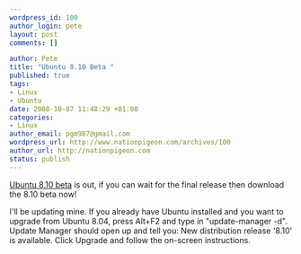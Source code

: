 ```yaml
--- 
wordpress_id: 100
author_login: pete
layout: post
comments: []

author: Pete
title: "Ubuntu 8.10 Beta "
published: true
tags: 
- Linux
- Ubuntu
date: 2008-10-07 11:48:29 +01:00
categories: 
- Linux
author_email: pgm987@gmail.com
wordpress_url: http://www.nationpigeon.com/archives/100
author_url: http://nationpigeon.com
status: publish
---
```

<a href="http://www.ubuntu.com/">Ubuntu 8.10 beta</a> is out, if you can wait for the final release then download the 8.10 beta now!

<script src="http://www.ubuntu.com/files/countdown/display2.js" type="text/javascript"></script>

I'll be updating mine.  If you already have Ubuntu installed and you want to upgrade from Ubuntu 8.04, press Alt+F2 and type in "update-manager -d". Update Manager should open up and tell you: New distribution release '8.10' is available. Click Upgrade and follow the on-screen instructions.
